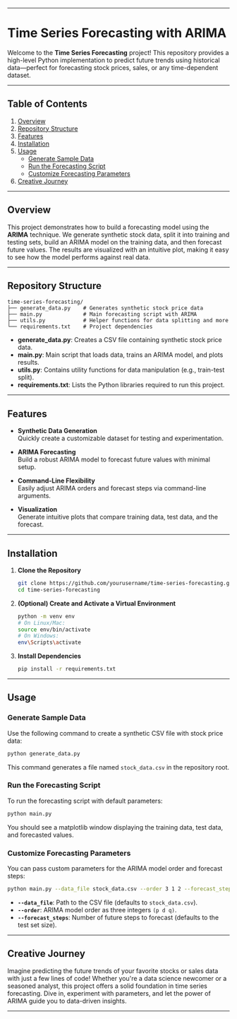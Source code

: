 
---

# Time Series Forecasting with ARIMA

Welcome to the **Time Series Forecasting** project! This repository provides a high-level Python implementation to predict future trends using historical data—perfect for forecasting stock prices, sales, or any time-dependent dataset.


---

## Table of Contents

1. [Overview](#overview)
2. [Repository Structure](#repository-structure)
3. [Features](#features)
4. [Installation](#installation)
5. [Usage](#usage)
   - [Generate Sample Data](#generate-sample-data)
   - [Run the Forecasting Script](#run-the-forecasting-script)
   - [Customize Forecasting Parameters](#customize-forecasting-parameters)
6. [Creative Journey](#creative-journey)


---

## Overview

This project demonstrates how to build a forecasting model using the **ARIMA** technique. We generate synthetic stock data, split it into training and testing sets, build an ARIMA model on the training data, and then forecast future values. The results are visualized with an intuitive plot, making it easy to see how the model performs against real data.

---

## Repository Structure

```
time-series-forecasting/
├── generate_data.py    # Generates synthetic stock price data
├── main.py             # Main forecasting script with ARIMA
├── utils.py            # Helper functions for data splitting and more
└── requirements.txt    # Project dependencies
```

- **generate_data.py**: Creates a CSV file containing synthetic stock price data.  
- **main.py**: Main script that loads data, trains an ARIMA model, and plots results.  
- **utils.py**: Contains utility functions for data manipulation (e.g., train-test split).  
- **requirements.txt**: Lists the Python libraries required to run this project.

---

## Features

- **Synthetic Data Generation**  
  Quickly create a customizable dataset for testing and experimentation.

- **ARIMA Forecasting**  
  Build a robust ARIMA model to forecast future values with minimal setup.

- **Command-Line Flexibility**  
  Easily adjust ARIMA orders and forecast steps via command-line arguments.

- **Visualization**  
  Generate intuitive plots that compare training data, test data, and the forecast.

---

## Installation

1. **Clone the Repository**  
   ```bash
   git clone https://github.com/yourusername/time-series-forecasting.git
   cd time-series-forecasting
   ```

2. **(Optional) Create and Activate a Virtual Environment**  
   ```bash
   python -m venv env
   # On Linux/Mac:
   source env/bin/activate
   # On Windows:
   env\Scripts\activate
   ```

3. **Install Dependencies**  
   ```bash
   pip install -r requirements.txt
   ```

---

## Usage

### Generate Sample Data

Use the following command to create a synthetic CSV file with stock price data:

```bash
python generate_data.py
```

This command generates a file named `stock_data.csv` in the repository root.

### Run the Forecasting Script

To run the forecasting script with default parameters:

```bash
python main.py
```

You should see a matplotlib window displaying the training data, test data, and forecasted values.

### Customize Forecasting Parameters

You can pass custom parameters for the ARIMA model order and forecast steps:

```bash
python main.py --data_file stock_data.csv --order 3 1 2 --forecast_steps 20
```

- **`--data_file`**: Path to the CSV file (defaults to `stock_data.csv`).  
- **`--order`**: ARIMA model order as three integers `(p d q)`.  
- **`--forecast_steps`**: Number of future steps to forecast (defaults to the test set size).

---

## Creative Journey

Imagine predicting the future trends of your favorite stocks or sales data with just a few lines of code! Whether you're a data science newcomer or a seasoned analyst, this project offers a solid foundation in time series forecasting. Dive in, experiment with parameters, and let the power of ARIMA guide you to data-driven insights.

---

